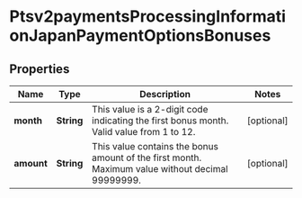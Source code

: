 
# Ptsv2paymentsProcessingInformationJapanPaymentOptionsBonuses

## Properties
Name | Type | Description | Notes
------------ | ------------- | ------------- | -------------
**month** | **String** | This value is a 2-digit code indicating the first bonus month. Valid value from 1 to 12.  |  [optional]
**amount** | **String** | This value contains the bonus amount of the first month. Maximum value without decimal 99999999.  |  [optional]



